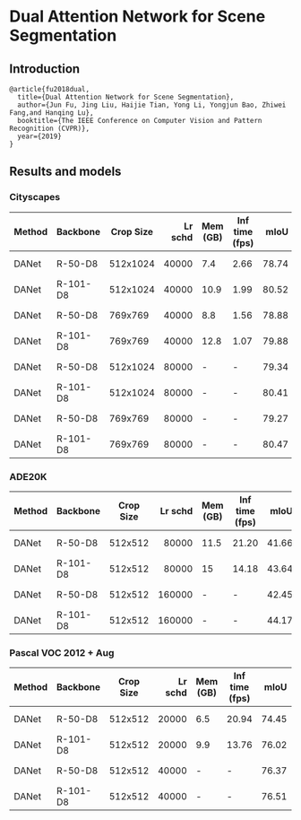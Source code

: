 # Dual Attention Network for Scene Segmentation

## Introduction
```
@article{fu2018dual,
  title={Dual Attention Network for Scene Segmentation},
  author={Jun Fu, Jing Liu, Haijie Tian, Yong Li, Yongjun Bao, Zhiwei Fang,and Hanqing Lu},
  booktitle={The IEEE Conference on Computer Vision and Pattern Recognition (CVPR)},
  year={2019}
}
```

## Results and models

### Cityscapes
| Method | Backbone | Crop Size | Lr schd | Mem (GB) | Inf time (fps) | mIoU  | mIoU(ms+flip) |                                                                                                                                                                                              download                                                                                                                                                                                              |
|--------|----------|-----------|--------:|----------|----------------|------:|---------------|----------------------------------------------------------------------------------------------------------------------------------------------------------------------------------------------------------------------------------------------------------------------------------------------------------------------------------------------------------------------------------------------------|
| DANet  | R-50-D8  | 512x1024  |   40000 |      7.4 |           2.66 | 78.74 | -             | [model](https://open-mmlab.s3.ap-northeast-2.amazonaws.com/mmsegmentation/models/danet/danet_r50-d8_512x1024_40k_cityscapes/danet_r50-d8_512x1024_40k_cityscapes_20200605_191324-c0dbfa5f.pth) &#124; [log](https://open-mmlab.s3.ap-northeast-2.amazonaws.com/mmsegmentation/models/danet/danet_r50-d8_512x1024_40k_cityscapes/danet_r50-d8_512x1024_40k_cityscapes_20200605_191324.log.json)     |
| DANet  | R-101-D8 | 512x1024  |   40000 |     10.9 |           1.99 | 80.52 | -             | [model](https://open-mmlab.s3.ap-northeast-2.amazonaws.com/mmsegmentation/models/danet/danet_r101-d8_512x1024_40k_cityscapes/danet_r101-d8_512x1024_40k_cityscapes_20200605_200831-c57a7157.pth) &#124; [log](https://open-mmlab.s3.ap-northeast-2.amazonaws.com/mmsegmentation/models/danet/danet_r101-d8_512x1024_40k_cityscapes/danet_r101-d8_512x1024_40k_cityscapes_20200605_200831.log.json) |
| DANet  | R-50-D8  | 769x769   |   40000 |      8.8 |           1.56 | 78.88 |         80.62 | [model](https://open-mmlab.s3.ap-northeast-2.amazonaws.com/mmsegmentation/models/danet/danet_r50-d8_769x769_40k_cityscapes/danet_r50-d8_769x769_40k_cityscapes_20200530_025703-76681c60.pth) &#124; [log](https://open-mmlab.s3.ap-northeast-2.amazonaws.com/mmsegmentation/models/danet/danet_r50-d8_769x769_40k_cityscapes/danet_r50-d8_769x769_40k_cityscapes_20200530_025703.log.json)         |
| DANet  | R-101-D8 | 769x769   |   40000 |     12.8 |           1.07 | 79.88 |         81.47 | [model](https://open-mmlab.s3.ap-northeast-2.amazonaws.com/mmsegmentation/models/danet/danet_r101-d8_769x769_40k_cityscapes/danet_r101-d8_769x769_40k_cityscapes_20200530_025717-dcb7fd4e.pth) &#124; [log](https://open-mmlab.s3.ap-northeast-2.amazonaws.com/mmsegmentation/models/danet/danet_r101-d8_769x769_40k_cityscapes/danet_r101-d8_769x769_40k_cityscapes_20200530_025717.log.json)     |
| DANet  | R-50-D8  | 512x1024  |   80000 | -        | -              | 79.34 | -             | [model](https://open-mmlab.s3.ap-northeast-2.amazonaws.com/mmsegmentation/models/danet/danet_r50-d8_512x1024_80k_cityscapes/danet_r50-d8_512x1024_80k_cityscapes_20200607_133029-2bfa2293.pth) &#124; [log](https://open-mmlab.s3.ap-northeast-2.amazonaws.com/mmsegmentation/models/danet/danet_r50-d8_512x1024_80k_cityscapes/danet_r50-d8_512x1024_80k_cityscapes_20200607_133029.log.json)     |
| DANet  | R-101-D8 | 512x1024  |   80000 | -        | -              | 80.41 | -             | [model](https://open-mmlab.s3.ap-northeast-2.amazonaws.com/mmsegmentation/models/danet/danet_r101-d8_512x1024_80k_cityscapes/danet_r101-d8_512x1024_80k_cityscapes_20200607_132918-955e6350.pth) &#124; [log](https://open-mmlab.s3.ap-northeast-2.amazonaws.com/mmsegmentation/models/danet/danet_r101-d8_512x1024_80k_cityscapes/danet_r101-d8_512x1024_80k_cityscapes_20200607_132918.log.json) |
| DANet  | R-50-D8  | 769x769   |   80000 | -        | -              | 79.27 |         80.96 | [model](https://open-mmlab.s3.ap-northeast-2.amazonaws.com/mmsegmentation/models/danet/danet_r50-d8_769x769_80k_cityscapes/danet_r50-d8_769x769_80k_cityscapes_20200607_132954-495689b4.pth) &#124; [log](https://open-mmlab.s3.ap-northeast-2.amazonaws.com/mmsegmentation/models/danet/danet_r50-d8_769x769_80k_cityscapes/danet_r50-d8_769x769_80k_cityscapes_20200607_132954.log.json)         |
| DANet  | R-101-D8 | 769x769   |   80000 | -        | -              | 80.47 |         82.02 | [model](https://open-mmlab.s3.ap-northeast-2.amazonaws.com/mmsegmentation/models/danet/danet_r101-d8_769x769_80k_cityscapes/danet_r101-d8_769x769_80k_cityscapes_20200607_132918-f3a929e7.pth) &#124; [log](https://open-mmlab.s3.ap-northeast-2.amazonaws.com/mmsegmentation/models/danet/danet_r101-d8_769x769_80k_cityscapes/danet_r101-d8_769x769_80k_cityscapes_20200607_132918.log.json)     |

### ADE20K
| Method | Backbone | Crop Size | Lr schd | Mem (GB) | Inf time (fps) | mIoU  | mIoU(ms+flip) |                                                                                                                                                                                      download                                                                                                                                                                                      |
|--------|----------|-----------|--------:|----------|----------------|------:|--------------:|------------------------------------------------------------------------------------------------------------------------------------------------------------------------------------------------------------------------------------------------------------------------------------------------------------------------------------------------------------------------------------|
| DANet  | R-50-D8  | 512x512   |   80000 |     11.5 |          21.20 | 41.66 |         42.90 | [model](https://open-mmlab.s3.ap-northeast-2.amazonaws.com/mmsegmentation/models/danet/danet_r50-d8_512x512_80k_ade20k/danet_r50-d8_512x512_80k_ade20k_20200615_015125-edb18e08.pth) &#124; [log](https://open-mmlab.s3.ap-northeast-2.amazonaws.com/mmsegmentation/models/danet/danet_r50-d8_512x512_80k_ade20k/danet_r50-d8_512x512_80k_ade20k_20200615_015125.log.json)         |
| DANet  | R-101-D8 | 512x512   |   80000 |       15 |          14.18 | 43.64 |         45.19 | [model](https://open-mmlab.s3.ap-northeast-2.amazonaws.com/mmsegmentation/models/danet/danet_r101-d8_512x512_80k_ade20k/danet_r101-d8_512x512_80k_ade20k_20200615_015126-d0357c73.pth) &#124; [log](https://open-mmlab.s3.ap-northeast-2.amazonaws.com/mmsegmentation/models/danet/danet_r101-d8_512x512_80k_ade20k/danet_r101-d8_512x512_80k_ade20k_20200615_015126.log.json)     |
| DANet  | R-50-D8  | 512x512   |  160000 | -        | -              | 42.45 |         43.25 | [model](https://open-mmlab.s3.ap-northeast-2.amazonaws.com/mmsegmentation/models/danet/danet_r50-d8_512x512_160k_ade20k/danet_r50-d8_512x512_160k_ade20k_20200616_082340-9cb35dcd.pth) &#124; [log](https://open-mmlab.s3.ap-northeast-2.amazonaws.com/mmsegmentation/models/danet/danet_r50-d8_512x512_160k_ade20k/danet_r50-d8_512x512_160k_ade20k_20200616_082340.log.json)     |
| DANet  | R-101-D8 | 512x512   |  160000 | -        | -              | 44.17 |         45.02 | [model](https://open-mmlab.s3.ap-northeast-2.amazonaws.com/mmsegmentation/models/danet/danet_r101-d8_512x512_160k_ade20k/danet_r101-d8_512x512_160k_ade20k_20200616_082348-23bf12f9.pth) &#124; [log](https://open-mmlab.s3.ap-northeast-2.amazonaws.com/mmsegmentation/models/danet/danet_r101-d8_512x512_160k_ade20k/danet_r101-d8_512x512_160k_ade20k_20200616_082348.log.json) |

### Pascal VOC 2012 + Aug
| Method | Backbone | Crop Size | Lr schd | Mem (GB) | Inf time (fps) | mIoU  | mIoU(ms+flip) |                                                                                                                                                                                        download                                                                                                                                                                                        |
|--------|----------|-----------|--------:|----------|----------------|------:|--------------:|----------------------------------------------------------------------------------------------------------------------------------------------------------------------------------------------------------------------------------------------------------------------------------------------------------------------------------------------------------------------------------------|
| DANet  | R-50-D8  | 512x512   |   20000 |      6.5 |          20.94 | 74.45 |         75.69 | [model](https://open-mmlab.s3.ap-northeast-2.amazonaws.com/mmsegmentation/models/danet/danet_r50-d8_512x512_20k_voc12aug/danet_r50-d8_512x512_20k_voc12aug_20200618_070026-9e9e3ab3.pth) &#124; [log](https://open-mmlab.s3.ap-northeast-2.amazonaws.com/mmsegmentation/models/danet/danet_r50-d8_512x512_20k_voc12aug/danet_r50-d8_512x512_20k_voc12aug_20200618_070026.log.json)     |
| DANet  | R-101-D8 | 512x512   |   20000 |      9.9 |          13.76 | 76.02 |         77.23 | [model](https://open-mmlab.s3.ap-northeast-2.amazonaws.com/mmsegmentation/models/danet/danet_r101-d8_512x512_20k_voc12aug/danet_r101-d8_512x512_20k_voc12aug_20200618_070026-d48d23b2.pth) &#124; [log](https://open-mmlab.s3.ap-northeast-2.amazonaws.com/mmsegmentation/models/danet/danet_r101-d8_512x512_20k_voc12aug/danet_r101-d8_512x512_20k_voc12aug_20200618_070026.log.json) |
| DANet  | R-50-D8  | 512x512   |   40000 | -        | -              | 76.37 |         77.29 | [model](https://open-mmlab.s3.ap-northeast-2.amazonaws.com/mmsegmentation/models/danet/danet_r50-d8_512x512_40k_voc12aug/danet_r50-d8_512x512_40k_voc12aug_20200613_235526-426e3a64.pth) &#124; [log](https://open-mmlab.s3.ap-northeast-2.amazonaws.com/mmsegmentation/models/danet/danet_r50-d8_512x512_40k_voc12aug/danet_r50-d8_512x512_40k_voc12aug_20200613_235526.log.json)     |
| DANet  | R-101-D8 | 512x512   |   40000 | -        | -              | 76.51 |         77.32 | [model](https://open-mmlab.s3.ap-northeast-2.amazonaws.com/mmsegmentation/models/danet/danet_r101-d8_512x512_40k_voc12aug/danet_r101-d8_512x512_40k_voc12aug_20200613_223031-788e232a.pth) &#124; [log](https://open-mmlab.s3.ap-northeast-2.amazonaws.com/mmsegmentation/models/danet/danet_r101-d8_512x512_40k_voc12aug/danet_r101-d8_512x512_40k_voc12aug_20200613_223031.log.json) |
